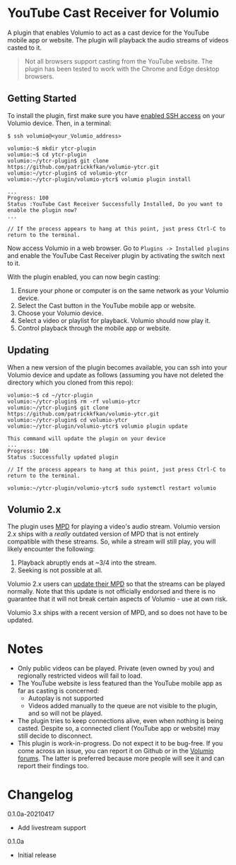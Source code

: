 # YouTube Cast Receiver for Volumio

A plugin that enables Volumio to act as a cast device for the YouTube mobile app or website. The plugin will playback the audio streams of videos casted to it.

>Not all browsers support casting from the YouTube website. The plugin has been tested to work with the Chrome and Edge desktop browsers.

## Getting Started

To install the plugin, first make sure you have [enabled SSH access](https://volumio.github.io/docs/User_Manual/SSH.html) on your Volumio device. Then, in a terminal:

```
$ ssh volumio@<your_Volumio_address>

volumio:~$ mkdir ytcr-plugin
volumio:~$ cd ytcr-plugin
volumio:~/ytcr-plugin$ git clone https://github.com/patrickkfkan/volumio-ytcr.git
volumio:~/ytcr-plugin$ cd volumio-ytcr
volumio:~/ytcr-plugin/volumio-ytcr$ volumio plugin install

...
Progress: 100
Status :YouTube Cast Receiver Successfully Installed, Do you want to enable the plugin now?
...

// If the process appears to hang at this point, just press Ctrl-C to return to the terminal.
```

Now access Volumio in a web browser. Go to ``Plugins -> Installed plugins`` and enable the YouTube Cast Receiver plugin by activating the switch next to it.

With the plugin enabled, you can now begin casting:

1. Ensure your phone or computer is on the same network as your Volumio device.
2. Select the Cast button in the YouTube mobile app or website.
3. Choose your Volumio device.
4. Select a video or playlist for playback. Volumio should now play it.
5. Control playback through the mobile app or website.

## Updating

When a new version of the plugin becomes available, you can ssh into your Volumio device and update as follows (assuming you have not deleted the directory which you cloned from this repo):

```
volumio:~$ cd ~/ytcr-plugin
volumio:~/ytcr-plugin$ rm -rf volumio-ytcr
volumio:~/ytcr-plugin$ git clone https://github.com/patrickkfkan/volumio-ytcr.git
volumio:~/ytcr-plugin$ cd volumio-ytcr
volumio:~/ytcr-plugin/volumio-ytcr$ volumio plugin update

This command will update the plugin on your device
...
Progress: 100
Status :Successfully updated plugin

// If the process appears to hang at this point, just press Ctrl-C to return to the terminal.

volumio:~/ytcr-plugin/volumio-ytcr$ sudo systemctl restart volumio
```
## Volumio 2.x

The plugin uses [MPD](https://www.musicpd.org/) for playing a video's audio stream. Volumio version 2.x ships with a *really* outdated version of MPD that is not entirely compatible with these streams. So, while a stream will still play, you will likely encounter the following:

1. Playback abruptly ends at ~3/4 into the stream.
2. Seeking is not possible at all.

Volumio 2.x users can [update their MPD](https://community.volumio.org/t/mpd-0-21-16-for-volumio-arm-armv7-and-x86/11554) so that the streams can be played normally. Note that this update is not officially endorsed and there is no guarantee that it will not break certain aspects of Volumio - use at own risk.

Volumio 3.x ships with a recent version of MPD, and so does not have to be updated.

# Notes

- Only public videos can be played. Private (even owned by you) and regionally restricted videos will fail to load.
- The YouTube website is less featured than the YouTube mobile app as far as casting is concerned:
    - Autoplay is not supported
    - Videos added manually to the queue are not visible to the plugin, and so will not be played.
- The plugin tries to keep connections alive, even when nothing is being casted. Despite so, a connected client (YouTube app or website) may still decide to disconnect.
- This plugin is work-in-progress. Do not expect it to be bug-free. If you come across an issue, you can report it on Github or in the [Volumio forums](https://community.volumio.org/). The latter is preferred because more people will see it and can report their findings too.


# Changelog

0.1.0a-20210417
- Add livestream support

0.1.0a
- Initial release
